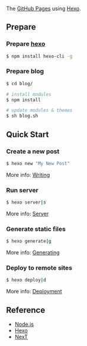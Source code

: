 [page]: http://joinaero.github.io/
[hexo]: https://github.com/hexojs/hexo

The [GitHub Pages][page] using [Hexo][hexo].


## Prepare

### Prepare [hexo][hexo]

``` bash
$ npm install hexo-cli -g
```

### Prepare blog

``` bash
$ cd blog/

# install modules
$ npm install

# update modules & themes
$ sh blog.sh
```


## Quick Start

### Create a new post

``` bash
$ hexo new "My New Post"
```

More info: [Writing](https://hexo.io/docs/writing.html)

### Run server

``` bash
$ hexo server|s
```

More info: [Server](https://hexo.io/docs/server.html)

### Generate static files

``` bash
$ hexo generate|g
```

More info: [Generating](https://hexo.io/docs/generating.html)

### Deploy to remote sites

``` bash
$ hexo deploy|d
```

More info: [Deployment](https://hexo.io/docs/deployment.html)


## Reference

* [Node.js](https://nodejs.org/en/)
* [Hexo][hexo]
* [NexT](https://github.com/iissnan/hexo-theme-next)
